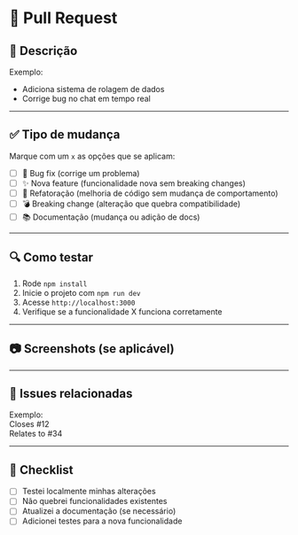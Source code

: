 # 🚀 Pull Request

## 📌 Descrição
<!-- Explique de forma clara e objetiva o que este PR faz -->
Exemplo:  
- Adiciona sistema de rolagem de dados  
- Corrige bug no chat em tempo real  

---

## ✅ Tipo de mudança
Marque com um `x` as opções que se aplicam:

- [ ] 🐛 Bug fix (corrige um problema)
- [ ] ✨ Nova feature (funcionalidade nova sem breaking changes)
- [ ] 🔧 Refatoração (melhoria de código sem mudança de comportamento)
- [ ] 💣 Breaking change (alteração que quebra compatibilidade)
- [ ] 📚 Documentação (mudança ou adição de docs)

---

## 🔍 Como testar
<!-- Descreva os passos para testar sua alteração -->
1. Rode `npm install`  
2. Inicie o projeto com `npm run dev`  
3. Acesse `http://localhost:3000`  
4. Verifique se a funcionalidade X funciona corretamente  

---

## 📷 Screenshots (se aplicável)
<!-- Inclua imagens ou GIFs para mostrar a mudança visual -->

---

## 🔗 Issues relacionadas
<!-- Conecte este PR às issues correspondentes -->
Exemplo:  
Closes #12  
Relates to #34  

---

## 📝 Checklist
- [ ] Testei localmente minhas alterações  
- [ ] Não quebrei funcionalidades existentes  
- [ ] Atualizei a documentação (se necessário)  
- [ ] Adicionei testes para a nova funcionalidade  
